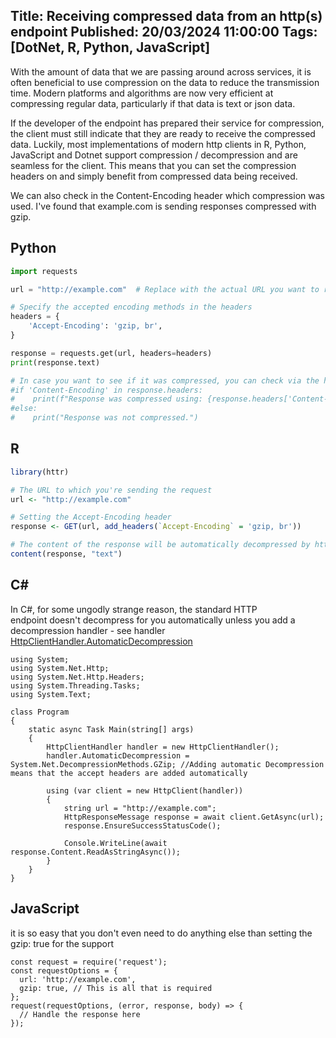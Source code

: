 Title: Receiving compressed data from an http(s) endpoint
Published: 20/03/2024 11:00:00
Tags: [DotNet, R, Python, JavaScript] 
---
With the amount of data that we are passing around across services, it is often beneficial to use compression on the data to reduce the transmission time. Modern platforms and algorithms are now very efficient at compressing regular data, particularly if that data is text or json data. 

If the developer of the endpoint has prepared their service for compression, the client must still indicate that they are ready to receive the compressed data. Luckily, most implementations of modern http clients in R, Python, JavaScript and Dotnet support compression / decompression and are seamless for the client. This means that you can set the compression headers on and simply benefit from compressed data being received. 

We can also check in the Content-Encoding header which compression was used. I've found that example.com is sending responses compressed with gzip.

## Python
```python
import requests

url = "http://example.com"  # Replace with the actual URL you want to request

# Specify the accepted encoding methods in the headers
headers = {
    'Accept-Encoding': 'gzip, br',
}

response = requests.get(url, headers=headers)
print(response.text)

# In case you want to see if it was compressed, you can check via the headers
#if 'Content-Encoding' in response.headers:
#    print(f"Response was compressed using: {response.headers['Content-Encoding']}")
#else:
#    print("Response was not compressed.")
```

## R
```R
library(httr)

# The URL to which you're sending the request
url <- "http://example.com"

# Setting the Accept-Encoding header
response <- GET(url, add_headers(`Accept-Encoding` = 'gzip, br'))

# The content of the response will be automatically decompressed by httr, so you can access it directly.
content(response, "text")
```

## C#
In C#, for some ungodly strange reason, the standard HTTP endpoint doesn't decompress for you automatically unless you add a decompression handler - see handler [HttpClientHandler.AutomaticDecompression](https://learn.microsoft.com/en-us/dotnet/api/system.net.http.httpclienthandler.automaticdecompression?view=net-8.0#system-net-http-httpclienthandler-automaticdecompression)

```Csharp
using System;
using System.Net.Http;
using System.Net.Http.Headers;
using System.Threading.Tasks;
using System.Text;

class Program
{
    static async Task Main(string[] args)
    {
        HttpClientHandler handler = new HttpClientHandler();
        handler.AutomaticDecompression = System.Net.DecompressionMethods.GZip; //Adding automatic Decompression means that the accept headers are added automatically

        using (var client = new HttpClient(handler))
        {
            string url = "http://example.com";
            HttpResponseMessage response = await client.GetAsync(url);
            response.EnsureSuccessStatusCode();

            Console.WriteLine(await response.Content.ReadAsStringAsync());
		}
	}
}
```

## JavaScript

it is so easy that you don't even need to do anything else than setting the gzip: true for the support

```JS
const request = require('request');
const requestOptions = {
  url: 'http://example.com',
  gzip: true, // This is all that is required
};
request(requestOptions, (error, response, body) => {
  // Handle the response here
});
```
